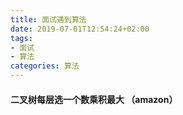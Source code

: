 ```yaml
---
title: 面试遇到算法
date: 2019-07-01T12:54:24+02:00
tags: 
- 面试
- 算法
categories: 算法
---
```

<!-- toc -->

#### 二叉树每层选一个数乘积最大 （amazon）



